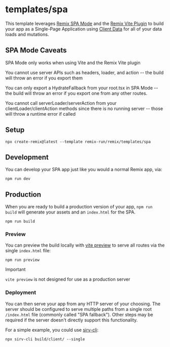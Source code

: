 # templates/spa

This template leverages [Remix SPA Mode](https://remix.run/docs/en/main/future/spa-mode) and the [Remix Vite Plugin](https://remix.run/docs/en/main/future/vite) to build your app as a Single-Page Application using [Client Data](https://remix.run/docs/en/main/guides/client-data) for all of your data loads and mutations.

## SPA Mode Caveats

SPA Mode only works when using Vite and the Remix Vite plugin

You cannot use server APIs such as headers, loader, and action -- the build will throw an error if you export them

You can only export a HydrateFallback from your root.tsx in SPA Mode -- the build will throw an error if you export one from any other routes.

You cannot call serverLoader/serverAction from your clientLoader/clientAction methods since there is no running server -- those will throw a runtime error if called

## Setup

```shellscript
npx create-remix@latest --template remix-run/remix/templates/spa
```

## Development

You can develop your SPA app just like you would a normal Remix app, via:

```shellscript
npm run dev
```

## Production

When you are ready to build a production version of your app, `npm run build` will generate your assets and an `index.html` for the SPA.

```shellscript
npm run build
```

### Preview

You can preview the build locally with [vite preview](https://vitejs.dev/guide/cli#vite-preview) to serve all routes via the single `index.html` file:

```shellscript
npm run preview
```

> [!IMPORTANT]
>
> `vite preview` is not designed for use as a production server

### Deployment

You can then serve your app from any HTTP server of your choosing. The server should be configured to serve multiple paths from a single root `/index.html` file (commonly called "SPA fallback"). Other steps may be required if the server doesn't directly support this functionality.

For a simple example, you could use [sirv-cli](https://www.npmjs.com/package/sirv-cli):

```shellscript
npx sirv-cli build/client/ --single
```
